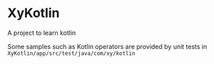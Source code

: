 # XyKotlin
A project to learn kotlin

Some samples such as Kotlin operators are provided by unit tests in ```XyKotlin/app/src/test/java/com/xy/kotlin```
